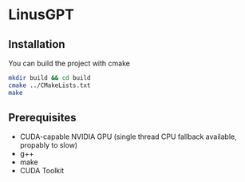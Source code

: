 # LinusGPT


## Installation
You can build the project with cmake

```bash
mkdir build && cd build
cmake ../CMakeLists.txt
make
```

## Prerequisites

* CUDA-capable NVIDIA GPU (single thread CPU fallback available, propably to slow)
* g++
* make
* CUDA Toolkit
